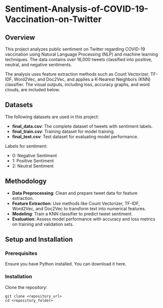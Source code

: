 # Sentiment-Analysis-of-COVID-19-Vaccination-on-Twitter

## Overview
This project analyzes public sentiment on Twitter regarding COVID-19 vaccination using Natural Language Processing (NLP) and machine learning techniques. The data contains over 16,000 tweets classified into positive, neutral, and negative sentiments.

The analysis uses feature extraction methods such as Count Vectorizer, TF-IDF, Word2Vec, and Doc2Vec, and applies a K-Nearest Neighbors (KNN) classifier. The visual outputs, including loss, accuracy graphs, and word clouds, are included below.

## Datasets
The following datasets are used in this project:
- **final_data.csv**: The complete dataset of tweets with sentiment labels.
- **final_train.csv**: Training dataset for model training.
- **final_test.csv**: Test dataset for evaluating model performance.

Labels for sentiment:
- 0: Negative Sentiment
- 1: Positive Sentiment
- 2: Neutral Sentiment

## Methodology
- **Data Preprocessing**: Clean and prepare tweet data for feature extraction.
- **Feature Extraction**: Use methods like Count Vectorizer, TF-IDF, Word2Vec, and Doc2Vec to transform text into numerical features.
- **Modeling**: Train a KNN classifier to predict tweet sentiment.
- **Evaluation**: Assess model performance with accuracy and loss metrics on training and validation sets.

## Setup and Installation
### Prerequisites
Ensure you have Python installed. You can download it here.

### Installation
Clone the repository:
```
git clone <repository_url>
cd <repository_folder>
```
